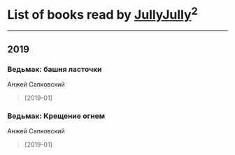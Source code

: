 # List of books read by [JullyJully](https://plus.google.com/u/0/117443283415472077372/)<sup>2</sup>
---

## 2019

### Ведьмак: башня ласточки
Анжей Сапковский
> [2019-01] 


### Ведьмак: Крещение огнем
Анжей Сапковский
> [2019-01] 




